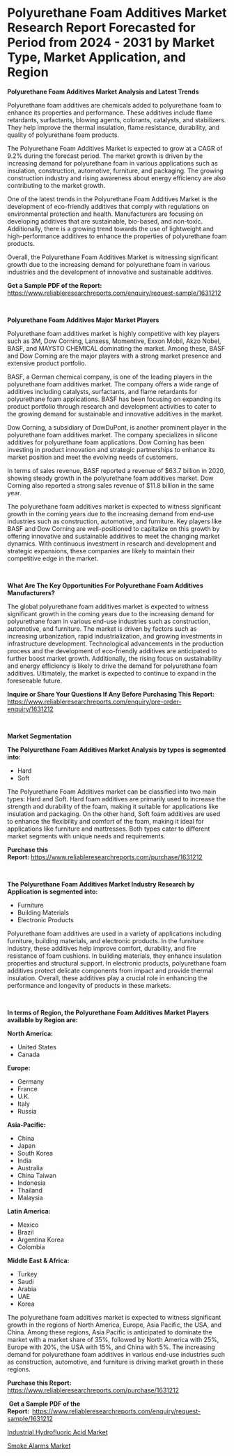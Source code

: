 <p><h1>Polyurethane Foam Additives Market Research Report Forecasted for Period from 2024 -  2031 by Market Type, Market Application, and Region</h1></p><p><strong>Polyurethane Foam Additives Market Analysis and Latest Trends</strong></p>
<p><p>Polyurethane foam additives are chemicals added to polyurethane foam to enhance its properties and performance. These additives include flame retardants, surfactants, blowing agents, colorants, catalysts, and stabilizers. They help improve the thermal insulation, flame resistance, durability, and quality of polyurethane foam products.</p><p>The Polyurethane Foam Additives Market is expected to grow at a CAGR of 9.2% during the forecast period. The market growth is driven by the increasing demand for polyurethane foam in various applications such as insulation, construction, automotive, furniture, and packaging. The growing construction industry and rising awareness about energy efficiency are also contributing to the market growth.</p><p>One of the latest trends in the Polyurethane Foam Additives Market is the development of eco-friendly additives that comply with regulations on environmental protection and health. Manufacturers are focusing on developing additives that are sustainable, bio-based, and non-toxic. Additionally, there is a growing trend towards the use of lightweight and high-performance additives to enhance the properties of polyurethane foam products.</p><p>Overall, the Polyurethane Foam Additives Market is witnessing significant growth due to the increasing demand for polyurethane foam in various industries and the development of innovative and sustainable additives.</p></p>
<p><strong>Get a Sample PDF of the Report:&nbsp;</strong> <a href="https://www.reliableresearchreports.com/enquiry/request-sample/1631212">https://www.reliableresearchreports.com/enquiry/request-sample/1631212</a></p>
<p>&nbsp;</p>
<p><strong>Polyurethane Foam Additives Major Market Players</strong></p>
<p><p>Polyurethane foam additives market is highly competitive with key players such as 3M, Dow Corning, Lanxess, Momentive, Exxon Mobil, Akzo Nobel, BASF, and MAYSTO CHEMICAL dominating the market. Among these, BASF and Dow Corning are the major players with a strong market presence and extensive product portfolio.</p><p>BASF, a German chemical company, is one of the leading players in the polyurethane foam additives market. The company offers a wide range of additives including catalysts, surfactants, and flame retardants for polyurethane foam applications. BASF has been focusing on expanding its product portfolio through research and development activities to cater to the growing demand for sustainable and innovative additives in the market.</p><p>Dow Corning, a subsidiary of DowDuPont, is another prominent player in the polyurethane foam additives market. The company specializes in silicone additives for polyurethane foam applications. Dow Corning has been investing in product innovation and strategic partnerships to enhance its market position and meet the evolving needs of customers.</p><p>In terms of sales revenue, BASF reported a revenue of $63.7 billion in 2020, showing steady growth in the polyurethane foam additives market. Dow Corning also reported a strong sales revenue of $11.8 billion in the same year.</p><p>The polyurethane foam additives market is expected to witness significant growth in the coming years due to the increasing demand from end-use industries such as construction, automotive, and furniture. Key players like BASF and Dow Corning are well-positioned to capitalize on this growth by offering innovative and sustainable additives to meet the changing market dynamics. With continuous investment in research and development and strategic expansions, these companies are likely to maintain their competitive edge in the market.</p></p>
<p>&nbsp;</p>
<p><strong>What Are The Key Opportunities For Polyurethane Foam Additives Manufacturers?</strong></p>
<p><p>The global polyurethane foam additives market is expected to witness significant growth in the coming years due to the increasing demand for polyurethane foam in various end-use industries such as construction, automotive, and furniture. The market is driven by factors such as increasing urbanization, rapid industrialization, and growing investments in infrastructure development. Technological advancements in the production process and the development of eco-friendly additives are anticipated to further boost market growth. Additionally, the rising focus on sustainability and energy efficiency is likely to drive the demand for polyurethane foam additives. Ultimately, the market is expected to continue to expand in the foreseeable future.</p></p>
<p><strong>Inquire or Share Your Questions If Any Before Purchasing This Report:</strong> <a href="https://www.reliableresearchreports.com/enquiry/pre-order-enquiry/1631212">https://www.reliableresearchreports.com/enquiry/pre-order-enquiry/1631212</a></p>
<p>&nbsp;</p>
<p><strong>Market Segmentation</strong></p>
<p><strong>The Polyurethane Foam Additives Market Analysis by types is segmented into:</strong></p>
<p><ul><li>Hard</li><li>Soft</li></ul></p>
<p><p>The Polyurethane Foam Additives market can be classified into two main types: Hard and Soft. Hard foam additives are primarily used to increase the strength and durability of the foam, making it suitable for applications like insulation and packaging. On the other hand, Soft foam additives are used to enhance the flexibility and comfort of the foam, making it ideal for applications like furniture and mattresses. Both types cater to different market segments with unique needs and requirements.</p></p>
<p><strong>Purchase this Report:&nbsp;</strong><a href="https://www.reliableresearchreports.com/purchase/1631212">https://www.reliableresearchreports.com/purchase/1631212</a></p>
<p>&nbsp;</p>
<p><strong>The Polyurethane Foam Additives Market Industry Research by Application is segmented into:</strong></p>
<p><ul><li>Furniture</li><li>Building Materials</li><li>Electronic Products</li></ul></p>
<p><p>Polyurethane foam additives are used in a variety of applications including furniture, building materials, and electronic products. In the furniture industry, these additives help improve comfort, durability, and fire resistance of foam cushions. In building materials, they enhance insulation properties and structural support. In electronic products, polyurethane foam additives protect delicate components from impact and provide thermal insulation. Overall, these additives play a crucial role in enhancing the performance and longevity of products in these markets.</p></p>
<p>&nbsp;</p>
<p><strong>In terms of Region, the Polyurethane Foam Additives Market Players available by Region are:</strong></p>
<p>
    <p> <strong> North America: </strong>
        <ul>
            <li>United States</li>
            <li>Canada</li>
        </ul>
        </p> 
    <p> <strong> Europe: </strong>
        <ul>
            <li>Germany</li>
            <li>France</li>
            <li>U.K.</li>
            <li>Italy</li>
            <li>Russia</li>
        </ul>
        </p> 
    <p> <strong> Asia-Pacific: </strong>
        <ul>
            <li>China</li>
            <li>Japan</li>
            <li>South Korea</li>
            <li>India</li>
            <li>Australia</li>
            <li>China Taiwan</li>
            <li>Indonesia</li>
            <li>Thailand</li>
            <li>Malaysia</li>
        </ul>
        </p> 
    <p> <strong> Latin America: </strong>
        <ul>
            <li>Mexico</li>
            <li>Brazil</li>
            <li>Argentina Korea</li>
            <li>Colombia</li>
        </ul>
        </p> 
    <p> <strong> Middle East & Africa: </strong>
        <ul>
            <li>Turkey</li>
            <li>Saudi</li>
            <li>Arabia</li>
            <li>UAE</li>
            <li>Korea</li>
        </ul>
    </p>
    </p>
<p><p>The polyurethane foam additives market is expected to witness significant growth in the regions of North America, Europe, Asia Pacific, the USA, and China. Among these regions, Asia Pacific is anticipated to dominate the market with a market share of 35%, followed by North America with 25%, Europe with 20%, the USA with 15%, and China with 5%. The increasing demand for polyurethane foam additives in various end-use industries such as construction, automotive, and furniture is driving market growth in these regions.</p></p>
<p><strong>Purchase this Report: </strong><a href="https://www.reliableresearchreports.com/purchase/1631212">https://www.reliableresearchreports.com/purchase/1631212</a></p>
<p>&nbsp;<strong>Get a Sample PDF of the Report:&nbsp;&nbsp;</strong><a href="https://www.reliableresearchreports.com/enquiry/request-sample/1631212">https://www.reliableresearchreports.com/enquiry/request-sample/1631212</a></p>
<p><strong></strong></p>
<p><p><a href="https://github.com/nancykennedykellievqfqt2/Market-Research-Report-List-1/blob/main/industrial-hydrofluoric-acid-market.md">Industrial Hydrofluoric Acid Market</a></p><p><a href="https://iodized-pantydraco-05c.notion.site/Smoke-Alarms-Market-Offers-Provide-Insightful-Data-for-the-Time-Period-from-2024-to-2031-and-also-Pr-e49cc912f0334b91811efca3e74c56cc">Smoke Alarms Market</a></p></p>